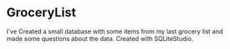 # GroceryList
I've Created a small database with some items from my last grocery list and made some questions about the data.
Created with SQLiteStudio.
